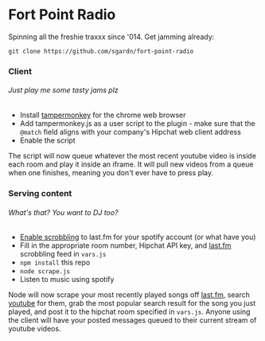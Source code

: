 # Fort Point Radio

Spinning all the freshie traxxx since '014. Get jamming already:

`git clone https://github.com/sgardn/fort-point-radio`

### Client
###### Just play me some tasty jams plz
- Install [tampermonkey] for the chrome web browser
- Add tampermonkey.js as a user script to the plugin - make sure that the `@match` field aligns with your company's Hipchat web client address
- Enable the script

The script will now queue whatever the most recent youtube video is inside each room and play it inside an iframe. It will pull new videos from a queue when one finishes, meaning you don't ever have to press play.

### Serving content
###### What's that? You want to DJ too?

- [Enable scrobbling] to last.fm for your spotify account (or what have you)
- Fill in the appropriate room number, Hipchat API key, and [last.fm] scrobbling feed in `vars.js`
- `npm install` this repo
- `node scrape.js`
- Listen to music using spotify

Node will now scrape your most recently played songs off [last.fm], search [youtube] for them, grab the most popular search result for the song you just played, and post it to the hipchat room specified in `vars.js`. Anyone using the client will have your posted messages queued to their current stream of youtube videos.

[last.fm]:http://www.last.fm
[youtube]:http://www.youtube.com
[enable scrobbling]:http://www.last.fm/help/faq?category=99
[tampermonkey]:https://chrome.google.com/webstore/detail/tampermonkey/dhdgffkkebhmkfjojejmpbldmpobfkfo?hl=en